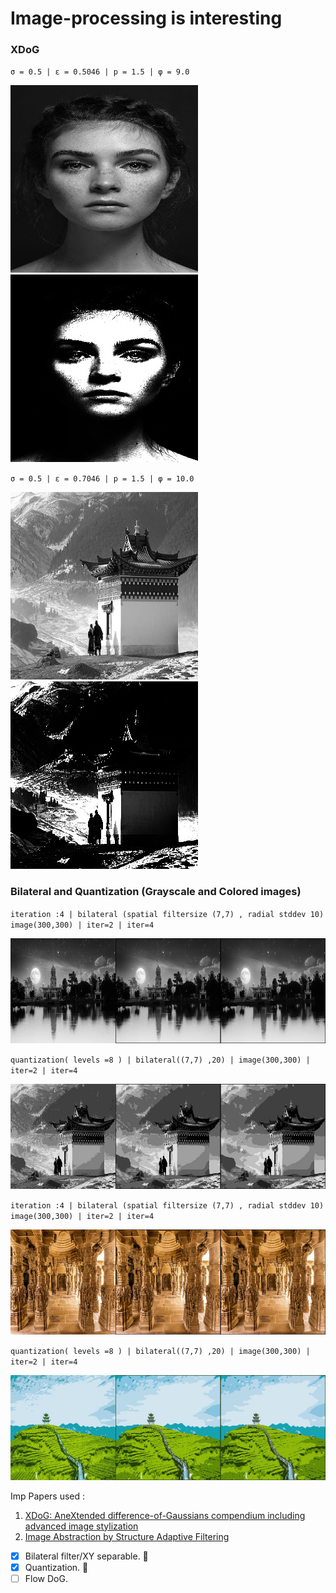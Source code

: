 # Image-processing is interesting 

### XDoG

`σ = 0.5 | ε = 0.5046 | p = 1.5 | φ = 9.0`

![](Difference_of_Gaussians_result/girlface.jpg)
![](Difference_of_Gaussians_result/girlface_dogapplied.jpg)


`σ = 0.5 | ε = 0.7046 | p = 1.5 | φ = 10.0`

![](Difference_of_Gaussians_result/mountaintemple.jpg)
![](Difference_of_Gaussians_result/mountaintemple_dogapplied.jpg)

### Bilateral and Quantization (Grayscale and Colored images)

`iteration :4 | bilateral (spatial filtersize (7,7) , radial stddev 10)  image(300,300) | iter=2 | iter=4`

![](gray_scale_bilateral_and_quantization/nightime10_stack.jpg)

`quantization( levels =8 ) | bilateral((7,7) ,20) | image(300,300) | iter=2 | iter=4`

![](gray_scale_bilateral_and_quantization/mountaintemple20_quantized.jpg)

`iteration :4 | bilateral (spatial filtersize (7,7) , radial stddev 10)  image(300,300) | iter=2 | iter=4`

![](bilateral_and_Quantization_color/monument10.jpg)

`quantization( levels =8 ) | bilateral((7,7) ,20) | image(300,300) | iter=2 | iter=4`

![](bilateral_and_Quantization_color/hillstation20_quant.jpg)

Imp Papers used :

1. [XDoG: AneXtended difference-of-Gaussians compendium including advanced image stylization](https://users.cs.northwestern.edu/~sco590/winnemoeller-cag2012.pdf)
2. [Image Abstraction by Structure Adaptive Filtering](https://hpi.de/fileadmin/user_upload/fachgebiete/doellner/publications/2008/KD08b/jkyprian-tpcg2008.pdf)

- [x] Bilateral filter/XY separable. :tada:
- [x] Quantization. :tada:
- [ ] Flow DoG.

